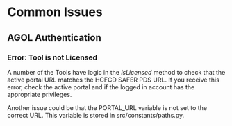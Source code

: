 # Common Issues
## AGOL Authentication
### Error: Tool is not Licensed
A number of the Tools have logic in the <i>isLicensed</i> method to check that the active portal URL matches the HCFCD SAFER PDS URL. If you receive this error, check the active portal and if the logged in account has the appropriate privileges.

Another issue could be that the PORTAL_URL variable is not set to the correct URL. This variable is stored in src/constants/paths.py. 
